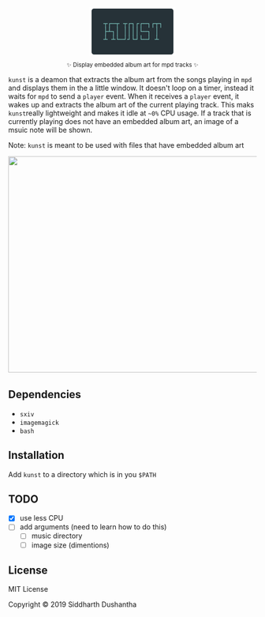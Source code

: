 <p align="center"><img src="extra/kunst_logo.png"><br><sub>✨ Display embedded album art for mpd tracks ✨</sub></p>

```kunst``` is a deamon that extracts the album art from the songs playing in ```mpd``` and displays them in the a little window. It doesn't loop on a timer, instead it waits for ```mpd``` to send a ```player``` event. When it receives a ```player``` event, it wakes up and extracts the album art of the current playing track. This maks ```kunst```really lightweight and makes it idle at ```~0%``` CPU usage. If a track that is currently playing does not have an embedded album art, an image of a msuic note will be shown.
 

Note: ```kunst``` is meant to be used with files that have embedded album art

<p align="left">
<img src="extra/demo.gif" width="657.8" height="438.1">
</a>
</p>

## Dependencies
- ```sxiv```
- ```imagemagick```
- ```bash```

## Installation
Add ```kunst``` to a directory which is in you ```$PATH```

## TODO

- [x] use less CPU
- [ ] add arguments (need to learn how to do this)
  - [ ] music directory
  - [ ] image size (dimentions)

## License
MIT License

Copyright © 2019 Siddharth Dushantha
